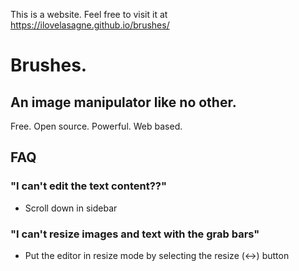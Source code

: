 This is a website. Feel free to visit it at https://ilovelasagne.github.io/brushes/
# Brushes.
## An image manipulator like no other.
Free. Open source. Powerful. Web based.
## FAQ
### "I can't edit the text content??"
 - Scroll down in sidebar
### "I can't resize images and text with the grab bars"
 - Put the editor in resize mode by selecting the resize (↔️) button
